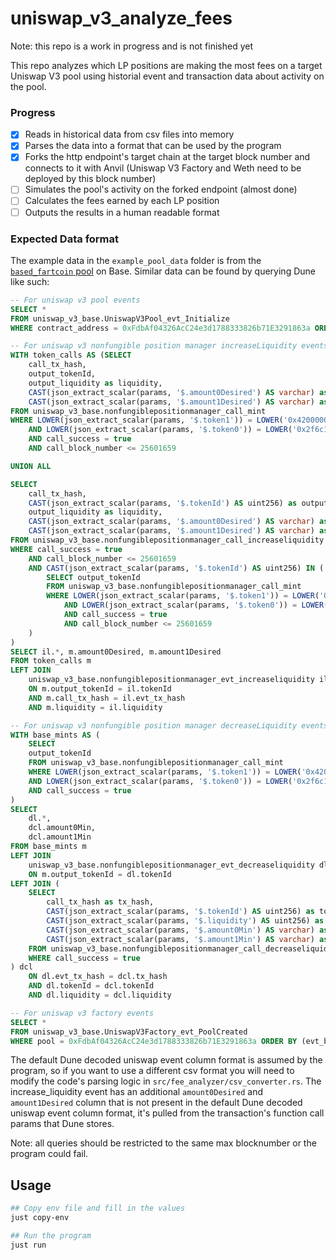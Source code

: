 # uniswap_v3_analyze_fees

Note: this repo is a work in progress and is not finished yet

This repo analyzes which LP positions are making the most fees on a target Uniswap V3 pool using historial event and transaction data about activity on the pool.

### Progress
- [x] Reads in historical data from csv files into memory
- [x] Parses the data into a format that can be used by the program
- [x] Forks the http endpoint's target chain at the target block number and connects to it with Anvil (Uniswap V3 Factory and Weth need to be deployed by this block number)
- [ ] Simulates the pool's activity on the forked endpoint (almost done)
- [ ] Calculates the fees earned by each LP position
- [ ] Outputs the results in a human readable format

### Expected Data format
The example data in the `example_pool_data` folder is from the [`based_fartcoin` pool](https://basescan.org/token/0x2f6c17fa9f9bc3600346ab4e48c0701e1d5962ae?a=0xfdbaf04326acc24e3d1788333826b71e3291863a) on Base. Similar data can be found by querying Dune like such:

```sql
-- For uniswap v3 pool events
SELECT *
FROM uniswap_v3_base.UniswapV3Pool_evt_Initialize
WHERE contract_address = 0xFdbAf04326AcC24e3d1788333826b71E3291863a ORDER BY (evt_block_number, evt_index);

-- For uniswap v3 nonfungible position manager increaseLiquidity events (includes amount0Desired and amount1Desired as additional columns)
WITH token_calls AS (SELECT 
    call_tx_hash,
    output_tokenId,
    output_liquidity as liquidity,
    CAST(json_extract_scalar(params, '$.amount0Desired') AS varchar) as amount0Desired,
    CAST(json_extract_scalar(params, '$.amount1Desired') AS varchar) as amount1Desired
FROM uniswap_v3_base.nonfungiblepositionmanager_call_mint 
WHERE LOWER(json_extract_scalar(params, '$.token1')) = LOWER('0x4200000000000000000000000000000000000006') 
    AND LOWER(json_extract_scalar(params, '$.token0')) = LOWER('0x2f6c17fa9f9bC3600346ab4e48C0701e1d5962AE')
    AND call_success = true
    AND call_block_number <= 25601659

UNION ALL

SELECT 
    call_tx_hash,
    CAST(json_extract_scalar(params, '$.tokenId') AS uint256) as output_tokenId,
    output_liquidity as liquidity,
    CAST(json_extract_scalar(params, '$.amount0Desired') AS varchar) as amount0Desired,
    CAST(json_extract_scalar(params, '$.amount1Desired') AS varchar) as amount1Desired
FROM uniswap_v3_base.nonfungiblepositionmanager_call_increaseliquidity
WHERE call_success = true
    AND call_block_number <= 25601659
    AND CAST(json_extract_scalar(params, '$.tokenId') AS uint256) IN (
        SELECT output_tokenId 
        FROM uniswap_v3_base.nonfungiblepositionmanager_call_mint
        WHERE LOWER(json_extract_scalar(params, '$.token1')) = LOWER('0x4200000000000000000000000000000000000006') 
            AND LOWER(json_extract_scalar(params, '$.token0')) = LOWER('0x2f6c17fa9f9bC3600346ab4e48C0701e1d5962AE')
            AND call_success = true
            AND call_block_number <= 25601659
    )
)
SELECT il.*, m.amount0Desired, m.amount1Desired
FROM token_calls m
LEFT JOIN 
    uniswap_v3_base.nonfungiblepositionmanager_evt_increaseliquidity il 
    ON m.output_tokenId = il.tokenId
    AND m.call_tx_hash = il.evt_tx_hash
    AND m.liquidity = il.liquidity

-- For uniswap v3 nonfungible position manager decreaseLiquidity events (includes amount0Min and amount1Min as additional columns)
WITH base_mints AS (
    SELECT 
    output_tokenId
    FROM uniswap_v3_base.nonfungiblepositionmanager_call_mint 
    WHERE LOWER(json_extract_scalar(params, '$.token1')) = LOWER('0x4200000000000000000000000000000000000006') 
    AND LOWER(json_extract_scalar(params, '$.token0')) = LOWER('0x2f6c17fa9f9bC3600346ab4e48C0701e1d5962AE')
    AND call_success = true
)
SELECT 
    dl.*,
    dcl.amount0Min,
    dcl.amount1Min
FROM base_mints m
LEFT JOIN 
    uniswap_v3_base.nonfungiblepositionmanager_evt_decreaseliquidity dl
    ON m.output_tokenId = dl.tokenId
LEFT JOIN (
    SELECT 
        call_tx_hash as tx_hash,
        CAST(json_extract_scalar(params, '$.tokenId') AS uint256) as tokenId,
        CAST(json_extract_scalar(params, '$.liquidity') AS uint256) as liquidity,
        CAST(json_extract_scalar(params, '$.amount0Min') AS varchar) as amount0Min,
        CAST(json_extract_scalar(params, '$.amount1Min') AS varchar) as amount1Min
    FROM uniswap_v3_base.nonfungiblepositionmanager_call_decreaseliquidity
    WHERE call_success = true
) dcl 
    ON dl.evt_tx_hash = dcl.tx_hash 
    AND dl.tokenId = dcl.tokenId 
    AND dl.liquidity = dcl.liquidity

-- For uniswap v3 factory events
SELECT *
FROM uniswap_v3_base.UniswapV3Factory_evt_PoolCreated
WHERE pool = 0xFdbAf04326AcC24e3d1788333826b71E3291863a ORDER BY (evt_block_number, evt_index);
```
The default Dune decoded uniswap event column format is assumed by the program, so if you want to use a different csv format you will need to modify the code's parsing logic in `src/fee_analyzer/csv_converter.rs`. The increase_liquidity event has an additional `amount0Desired` and `amount1Desired` column that is not present in the default Dune decoded uniswap event column format, it's pulled from the transaction's function call params that Dune stores. 

Note: all queries should be restricted to the same max blocknumber or the program could fail. 

## Usage

```bash
## Copy env file and fill in the values
just copy-env 

## Run the program
just run
```